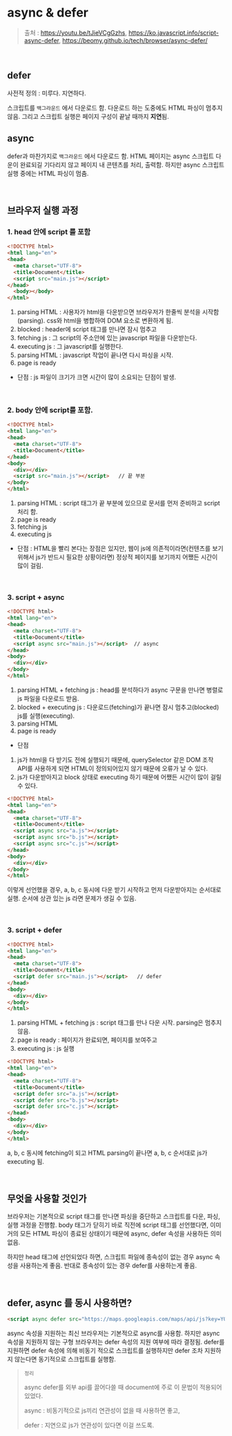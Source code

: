 # async & defer

> 출처 : https://youtu.be/tJieVCgGzhs, https://ko.javascript.info/script-async-defer, https://beomy.github.io/tech/browser/async-defer/

<br/>

## defer

사전적 정의 : 미루다. 지연하다.

스크립트를 `백그라운드` 에서 다운로드 함. 다운로드 하는 도중에도 HTML 파싱이 멈추지 않음. 그리고 스크립트 실행은 페이지 구성이 끝날 때까지 **지연**됨.

## async

defer과 마찬가지로 `백그라운드` 에서 다운로드 함. HTML 페이지는 async 스크립트 다운이 완료되길 기다리지 않고 페이지 내 콘텐츠를 처리, 출력함. 하지만 async 스크립트 실행 중에는 HTML 파싱이 멈춤.

<br/>

## 브라우저 실행 과정

### 1. head 안에 script 를 포함

```html
<!DOCTYPE html>
<html lang="en">
<head>
  <meta charset="UTF-8">
  <title>Document</title>
  <script src="main.js"></script>
</head>
  <body></body>
</html>
```

1. parsing HTML : 사용자가 html을 다운받으면 브라우저가 한줄씩 분석을 시작함(parsing). css와 html을 병합하여 DOM 요소로 변환하게 됨. 
2. blocked : header에 script 태그를 만나면 잠시 멈추고
3. fetching js : 그 script의 주소안에 있는 javascript 파일을 다운받는다.
4. executing js : 그 javascript를 실행한다.
5. parsing HTML : javascript 작업이 끝나면 다시 파싱을 시작.
6. page is ready

- 단점 :  js 파일이 크기가 크면 시간이 많이 소요되는 단점이 발생.

<br/>

### 2. body 안에 script를 포함.

```html
<!DOCTYPE html>
<html lang="en">
<head>
  <meta charset="UTF-8">
  <title>Document</title>
</head>
<body>
  <div></div>
  <script src="main.js"></script>   // 끝 부분
</body>
</html>
```

1. parsing HTML : script 태그가 끝 부분에 있으므로 문서를 먼저 준비하고 script 처리 함.
2. page is ready
3. fetching js
4. executing js

- 단점 : HTML을 빨리 본다는 장점은 있지만, 웹이 js에 의존적이라면(컨텐츠를 보기 위해서 js가 반드시 필요한 상황이라면) 정상적 페이지를 보기까지 어쨌든 시간이 많이 걸림.

<br/>

### 3. script + async

```html
<!DOCTYPE html>
<html lang="en">
<head>
  <meta charset="UTF-8">
  <title>Document</title>
  <script async src="main.js"></script>  // async
</head>
<body>
  <div></div>
</body>
</html>
```

1. parsing HTML + fetching js : head를 분석하다가 async 구문을 만나면 병렬로 js 파일을 다운로드 받음.
2. blocked + executing js : 다운로드(fetching)가 끝나면 잠시 멈추고(blocked) js를 실행(executing).
3. parsing HTML
4. page is ready

- 단점

1. js가 html을 다 받기도 전에 실행되기 때문에, querySelector 같은 DOM 조작 API를 사용하게 되면 HTML이 정의되어있지 않기 때문에 오류가 날 수 있다.
2. js가 다운받아지고 block 상태로 executing 하기 때문에 어쨌든 시간이 많이 걸릴 수 있다.

```html
<!DOCTYPE html>
<html lang="en">
<head>
  <meta charset="UTF-8">
  <title>Document</title>
  <script async src="a.js"></script>
  <script async src="b.js"></script>
  <script async src="c.js"></script>
</head>
<body>
  <div></div>
</body>
</html>
```

이렇게 선언했을 경우, a, b, c 동시에 다운 받기 시작하고 먼저 다운받아지는 순서대로 실행. 순서에 상관 있는 js 라면 문제가 생길 수 있음.

<br/>

### 3. script + defer

```html
<!DOCTYPE html>
<html lang="en">
<head>
  <meta charset="UTF-8">
  <title>Document</title>
  <script defer src="main.js"></script>   // defer
</head>
<body>
  <div></div>
</body>
</html>
```

1. parsing HTML + fetching js : script 태그를 만나 다운 시작. parsing은 멈추지 않음.
2. page is ready : 페이지가 완료되면, 페이지를 보여주고
3. executing js : js 실행

```html
<!DOCTYPE html>
<html lang="en">
<head>
  <meta charset="UTF-8">
  <title>Document</title>
  <script defer src="a.js"></script>
  <script defer src="b.js"></script>
  <script defer src="c.js"></script>
</head>
<body>
  <div></div>
</body>
</html>
```

a, b, c 동시에 fetching이 되고 HTML parsing이 끝나면 a, b, c 순서대로 js가 executing 됨.

<br/>

## 무엇을 사용할 것인가

브라우저는 기본적으로 script 태그를 만나면 파싱을 중단하고 스크립트를 다운, 파싱, 실행 과정을 진행함. body 태그가 닫히기 바로 직전에 script 태그를 선언했다면, 이미 거의 모든 HTML 파싱이 종료된 상태이기 때문에 async, defer 속성을 사용하든 의미 없음.

하지만 head 태그에 선언되었다 하면, 스크립트 파일에 종속성이 없는 경우 async 속성을 사용하는게 좋음. 반대로 종속성이 있는 경우 defer를 사용하는게 좋음.

<br/>

## defer, async 를 동시 사용하면?

```html
<script async defer src="https://maps.googleapis.com/maps/api/js?key=YOUR_API_KEY&callback=initMap" type="text/javascript"></script>
```

async 속성을 지원하는 최신 브라우저는 기본적으로 async를 사용함. 하지만 async 속성을 지원하지 않는 구형 브라우저는 defer 속성의 지원 여부에 따라 결정됨. defer를 지원하면 defer 속성에 의해 비동기 적으로 스크립트를 실행하지만 defer 조차 지원하지 않는다면 동기적으로 스크립트를 실행함.



> `정리`
>
> async defer를 외부 api를 끌어다쓸 때 document에 주로 이 문법이 적용되어 있었다.
>
> async : 비동기적으로 js끼리 연관성이 없을 때 사용하면 좋고,
>
> defer : 지연으로 js가 연관성이 있다면 이걸 쓰도록.